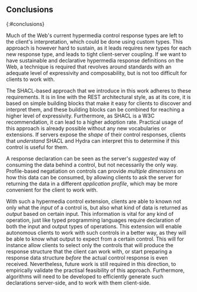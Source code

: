 ## Conclusions
{:#conclusions}

Much of the Web's current hypermedia control response types are left to the client's interpretation,
which could be done using custom types.
This approach is however hard to sustain, as it leads requires new types for each new response type,
and leads to tight client-server coupling.
If we want to have sustainable and declarative hypermedia response definitions on the Web,
a technique is required that revolves around standards with an adequate level of expressivity and composability,
but is not too difficult for clients to work with.

The SHACL-based approach that we introduce in this work adheres to these requirements.
It is in line with the REST architectural style,
as at its core, it is based on simple building blocks that make it easy for clients to discover and interpret them,
and these building blocks can be combined for reaching a higher level of expressivity.
Furthermore, as SHACL is a W3C recommendation, it can lead to a higher adoption rate.
Practical usage of this approach is already possible without any new vocabularies or extensions.
If servers expose the _shape_ of their control responses,
clients that _understand_ SHACL and Hydra can interpret this to determine if this control is useful for them.

A response declaration can be seen as the server's _suggested_ way
of consuming the data behind a control, but not necessarily the only way.
Profile-based negatiation on controls can provide _multiple dimensions_ on how this data can be consumed,
by allowing clients to ask the server for returning the data in a different _application profile_,
which may be more convenient for the client to work with.

With such a hypermedia control extension, clients are able
to known not only what the _input_ of a control is,
but also what kind of data is returned as _output_ based on certain input.
This information is vital for any kind of operation,
just like typed programming languages require declaration
of both the input and output types of operations.
This extension will enable autonomous clients to work with such controls in a better way,
as they will be able to know what output to expect from a certain control.
This will for instance allow clients to select only the controls that will
produce the response structure that the client can work with,
or start preparing a response data structure _before_ the actual control response is even received.
Nevertheless, future work is still required in this direction,
to empirically validate the practisal feasibility of this approach.
Furthermore, algorithms will need to be developed to efficiently generate such declarations server-side,
and to work with them client-side.
